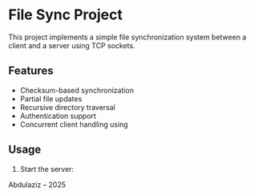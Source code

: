 # File Sync Project

This project implements a simple file synchronization system between a client and a server using TCP sockets.

## Features

- Checksum-based synchronization
- Partial file updates
- Recursive directory traversal
- Authentication support
- Concurrent client handling using 

## Usage

1. Start the server:

Abdulaziz – 2025
